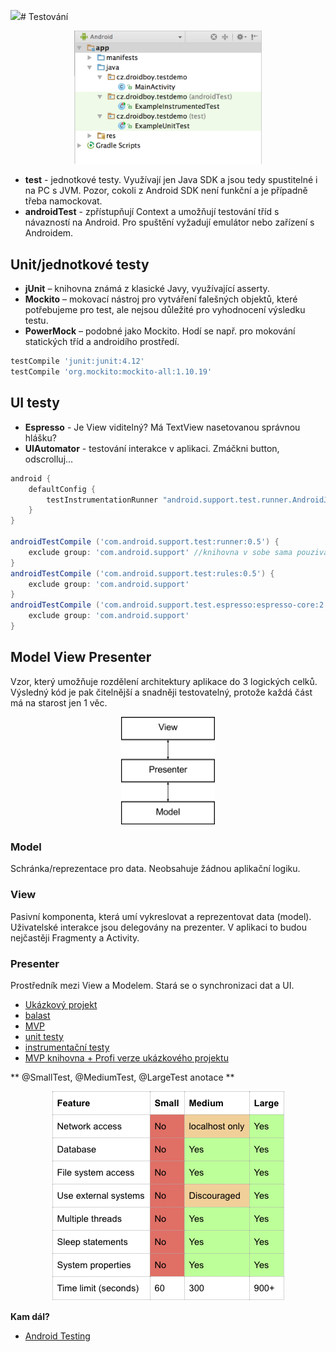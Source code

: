![](/assets/10-annotations.png)# Testování
<div style="text-align: center;">
    <img src="./img/10-structure.png" alt="Anonymní třída" style="max-width: 300px;" />
</div>

* **test** - jednotkové testy. Využívají jen Java SDK a jsou tedy spustitelné i na PC s JVM. Pozor, cokoli z Android SDK není funkční a je případně třeba namockovat.
* **androidTest** - zpřístupňují Context a umožňují testování tříd s návazností na Android. Pro spuštění vyžadují emulátor nebo zařízení s Androidem.


## Unit/jednotkové testy
* **jUnit** – knihovna známá z klasické Javy, využívající asserty.
* **Mockito** – mokovací nástroj pro vytváření falešných objektů, které potřebujeme pro test, ale nejsou důležité pro vyhodnocení výsledku testu.
* **PowerMock** – podobné jako Mockito. Hodí se např. pro mokování statických tříd a androidího prostředí.

```groovy
testCompile 'junit:junit:4.12'
testCompile 'org.mockito:mockito-all:1.10.19'
```

## UI testy
* **Espresso** - Je View viditelný? Má TextView nasetovanou správnou hlášku?
* **UIAutomator** - testování interakce v aplikaci. Zmáčkni button, odscrolluj...

```groovy
android {
    defaultConfig {
        testInstrumentationRunner "android.support.test.runner.AndroidJUnitRunner" //nutne pro spousteni testu
    }
}

androidTestCompile ('com.android.support.test:runner:0.5') {
    exclude group: 'com.android.support' //knihovna v sobe sama pouziva support library, ktera muze byt v konfliktu s verzi support library vaseho projektu, proto ji odstranime
}
androidTestCompile ('com.android.support.test:rules:0.5') {
    exclude group: 'com.android.support'
}
androidTestCompile ('com.android.support.test.espresso:espresso-core:2.2.2') {
    exclude group: 'com.android.support'
}
```

## Model View Presenter
Vzor, který umožňuje rozdělení architektury aplikace do 3 logických celků. Výsledný kód je pak čitelnější a snadněji testovatelný, protože každá část má na starost jen 1 věc.

<div style="text-align: center;">
    <img src="./img/10-mvp.png" alt="MVP" style="max-width: 150px; box-shadow: none;" />
</div>

### Model
Schránka/reprezentace pro data. Neobsahuje žádnou aplikační logiku.

### View
Pasivní komponenta, která umí vykreslovat a reprezentovat data (model). Uživatelské interakce jsou delegovány na prezenter. V aplikaci to budou nejčastěji Fragmenty a Activity.

### Presenter
Prostředník mezi View a Modelem. Stará se o synchronizaci dat a UI.

* [Ukázkový projekt](https://github.com/jonasevcik/AndroidTestingDemo)
 * [balast](https://github.com/jonasevcik/AndroidTestingDemo/tree/no_patterns_no_tests)
 * [MVP](https://github.com/jonasevcik/AndroidTestingDemo/tree/MVP)
 * [unit testy](https://github.com/jonasevcik/AndroidTestingDemo/tree/unit_tests)
 * [instrumentační testy](https://github.com/jonasevcik/AndroidTestingDemo/tree/instrumentation_tests)
* [MVP knihovna + Profi verze ukázkového projektu](https://github.com/jonasevcik/AndroidMVP)

** @SmallTest, @MediumTest, @LargeTest anotace **
<div style="text-align: center;">
    <img src="./img/10-annotations.png" alt="Test Annotations" style="max-width: 400px; box-shadow: none;" />
</div>

**Kam dál?**
* [Android Testing](https://codelabs.developers.google.com/codelabs/android-testing/)

